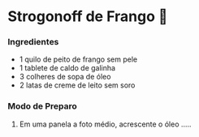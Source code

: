 # Strogonoff de Frango :chicken: 

### Ingredientes

- 1 quilo de peito de frango sem pele
- 1 tablete de caldo de galinha
- 3 colheres de sopa de óleo
- 2 latas de creme de leito sem soro









### Modo de Preparo

1. Em uma panela a foto médio, acrescente o óleo .....

